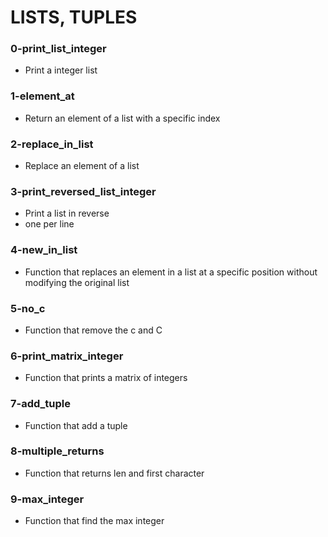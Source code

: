# LISTS, TUPLES

### 0-print_list_integer
- Print a integer list
### 1-element_at
- Return an element of a list with a specific index
### 2-replace_in_list
- Replace an element of a list
### 3-print_reversed_list_integer
- Print a list in reverse
- one per line
### 4-new_in_list
- Function that replaces an element in a list at a specific position without modifying the original list
### 5-no_c
- Function that remove the c and C
### 6-print_matrix_integer
- Function that prints a matrix of integers
### 7-add_tuple
- Function that add a tuple
### 8-multiple_returns
- Function that returns len and first character
### 9-max_integer
- Function that find the max integer